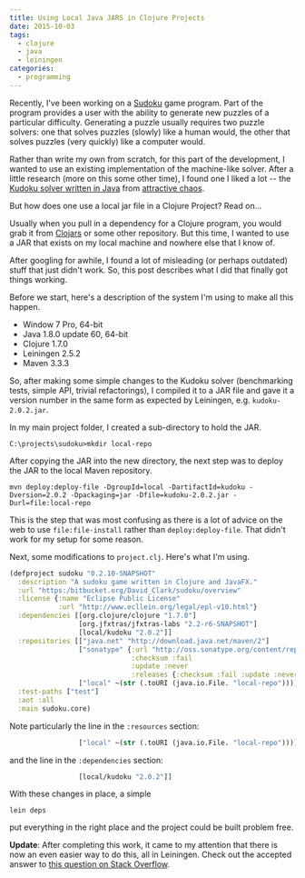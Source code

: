 ```yaml
---
title: Using Local Java JARS in Clojure Projects
date: 2015-10-03
tags:
  - clojure
  - java
  - leiningen
categories:
  - programming
---
```


Recently, I've been working on a [Sudoku](https://en.wikipedia.org/wiki/Sudoku) game program. Part of the program provides a user with the ability to generate new puzzles of a particular difficulty. Generating a puzzle usually requires two puzzle solvers: one that solves puzzles (slowly) like a human would, the other that solves puzzles (very quickly) like a computer would.

Rather than write my own from scratch, for this part of the development, I wanted to use an existing implementation of the machine-like solver. After a little research (more on this some other time), I found one I liked a lot -- the [Kudoku solver written in Java](https://github.com/attractivechaos/plb/tree/master/sudoku) from [attractive chaos](https://attractivechaos.wordpress.com/2011/06/19/an-incomplete-review-of-sudoku-solver-implementations/).

But how does one use a local jar file in a Clojure Project? Read on...

<!--more-->

Usually when you pull in a dependency for a Clojure program, you would grab it from [Clojars](https://clojars.org/) or some other repository. But this time, I wanted to use a JAR that exists on my local machine and nowhere else that I know of.

After googling for awhile, I found a lot of misleading (or perhaps outdated) stuff that just didn't work. So, this post describes what I did that finally got things working.

Before we start, here's a description of the system I'm using to make all this happen.

* Window 7 Pro, 64-bit
* Java 1.8.0 update 60, 64-bit
* Clojure 1.7.0
* Leiningen 2.5.2
* Maven 3.3.3

So, after making some simple changes to the Kudoku solver (benchmarking tests, simple API, trivial refactorings), I compiled it to a JAR file and gave it a version number in the same form as expected by Leiningen, e.g. `kudoku-2.0.2.jar`.

In my main project folder, I created a sub-directory to hold the JAR.

```batchfile
C:\projects\sudoku>mkdir local-repo
```

After copying the JAR into the new directory, the next step was to deploy the JAR to the local Maven repository.

```batchfile
mvn deploy:deploy-file -DgroupId=local -DartifactId=kudoku -Dversion=2.0.2 -Dpackaging=jar -Dfile=kudoku-2.0.2.jar -Durl=file:local-repo
```

This is the step that was most confusing as there is a lot of advice on the web to use `file:file-install` rather than `deploy:deploy-file`. That didn't work for my setup for some reason.

Next, some modifications to `project.clj`. Here's what I'm using.

```clojure
(defproject sudoku "0.2.10-SNAPSHOT"
  :description "A sudoku game written in Clojure and JavaFX."
  :url "https:/bitbucket.org/David_Clark/sudoku/overview"
  :license {:name "Eclipse Public License"
            :url "http://www.ecllein.org/legal/epl-v10.html"}
  :dependencies [[org.clojure/clojure "1.7.0"]
                 [org.jfxtras/jfxtras-labs "2.2-r6-SNAPSHOT"]
                 [local/kudoku "2.0.2"]]
  :repositories [["java.net" "http://download.java.net/maven/2"]
                 ["sonatype" {:url "http://oss.sonatype.org/content/repositories/snapshots"
                              :checksum :fail
                              :update :never
                              :releases {:checksum :fail :update :never}}]
                 ["local" ~(str (.toURI (java.io.File. "local-repo")))]]
  :test-paths ["test"]
  :aot :all
  :main sudoku.core)
```

Note particularly the line in the `:resources` section:

```clojure
                 ["local" ~(str (.toURI (java.io.File. "local-repo")))]]
```

and the line in the `:dependencies` section:

```clojure
                 [local/kudoku "2.0.2"]]
```

With these changes in place, a simple

```batchfile
lein deps
```

put everything in the right place and the project could be built problem free.

**Update**: After completing this work, it came to my attention that there is now an even easier way to do this, all in Leiningen. Check out the accepted answer to [this question on Stack Overflow](http://stackoverflow.com/questions/19496263/how-do-i-use-checked-in-jars-with-leiningen/19498585#19498585).